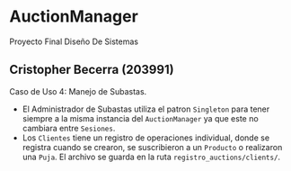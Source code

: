 # AuctionManager

Proyecto Final Diseño De Sistemas

## Cristopher Becerra (203991)

Caso de Uso 4: Manejo de Subastas.

- El Administrador de Subastas utiliza el patron `Singleton` para tener siempre a la misma instancia del `AuctionManager` ya que este no cambiara entre `Sesiones`.
- Los `Clientes` tiene un registro de operaciones individual, donde se registra cuando se crearon, se suscribieron a un `Producto` o realizaron una `Puja`. El archivo se guarda en la ruta `registro_auctions/clients/`.
